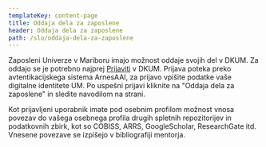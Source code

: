 ```yaml
---
templateKey: content-page
title: Oddaja dela za zaposlene
header: Oddaja dela za zaposlene
path: /slo/oddaja-dela-za-zaposlene
---
```

Zaposleni Univerze v Mariboru imajo možnost oddaje svojih del v DKUM. Za oddajo se je potrebno najprej [Prijaviti](https://dk.um.si/prijava.php)
v DKUM. Prijava poteka preko avtentikacijskega sistema ArnesAAI,
za prijavo vpišite podatke vaše digitalne identitete UM. Po uspešni
prijavi kliknite na "Oddaja dela za zaposlene" in sledite navodilom na
strani.

Kot prijavljeni uporabnik imate pod osebnim profilom možnost vnosa
povezav do vašega osebnega profila drugih spletnih repozitorijev in
podatkovnih zbirk, kot so COBISS, ARRS, GoogleScholar, ResearchGate itd.
Vnesene povezave se izpišejo v bibliografiji mentorja.
